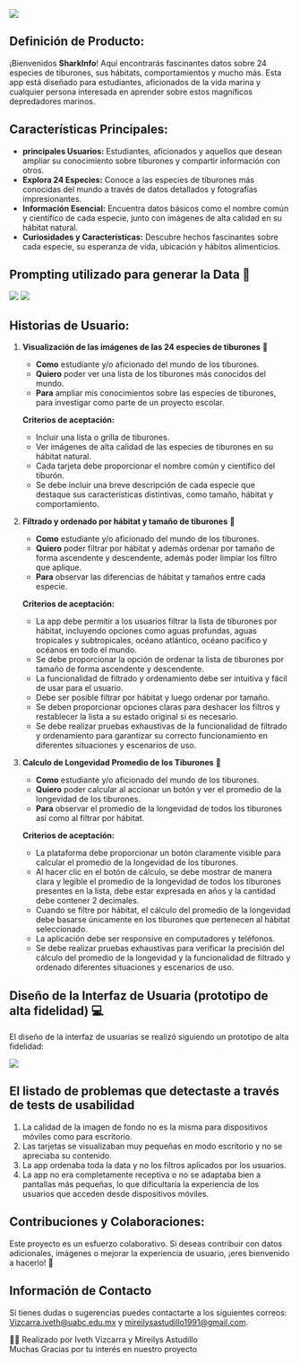![](https://i.ibb.co/VxJVCtk/Screen-Shot-2024-04-05-at-12-05-02.png)

## Definición de Producto:

¡Bienvenidos **SharkInfo**! Aquí encontrarás fascinantes datos sobre 24 especies de tiburones, sus hábitats, comportamientos y mucho más. Esta app está diseñado para estudiantes, aficionados de la vida marina y cualquier persona interesada en aprender sobre estos magníficos depredadores marinos.

## **Características Principales:**

- **principales Usuarios:** Estudiantes, aficionados y aquellos que desean ampliar su conocimiento sobre tiburones y compartir información con otros.
- **Explora 24 Especies:** Conoce a las especies de tiburones más conocidas del mundo a través de datos detallados y fotografías impresionantes.
- **Información Esencial:** Encuentra datos básicos como el nombre común y científico de cada especie, junto con imágenes de alta calidad en su hábitat natural.
- **Curiosidades y Características:** Descubre hechos fascinantes sobre cada especie, su esperanza de vida, ubicación y hábitos alimenticios.

## **Prompting utilizado para generar la Data** 🤖

![](https://i.ibb.co/x26zVn1/promp-1.jpg)
![](https://i.ibb.co/D71fhZZ/promp-2.jpg)


## **Historias de Usuario:**

1. **Visualización de las imágenes de las 24 especies de tiburones** 👀

   - **Como** estudiante y/o aficionado del mundo de los tiburones.
   - **Quiero** poder ver una lista de los tiburones más conocidos del mundo.
   - **Para** ampliar mis conocimientos sobre las especies de tiburones, para investigar como parte de un proyecto escolar.

   **Criterios de aceptación:**
   - Incluir una lista o grilla de tiburones.
   - Ver imágenes de alta calidad de las especies de tiburones en su hábitat natural.
   - Cada tarjeta debe proporcionar el nombre común y científico del tiburón.
   - Se debe incluir una breve descripción de cada especie que destaque sus características distintivas, como tamaño, hábitat y comportamiento.

2. **Filtrado y ordenado por hábitat y tamaño de tiburones** 🔎

   - **Como** estudiante y/o aficionado del mundo de los tiburones.
   - **Quiero** poder filtrar por hábitat y además ordenar por tamaño de forma ascendente y descendente, además poder limpiar los filtro que aplique.
   - **Para** observar las diferencias de hábitat y tamaños entre cada especie.

   **Criterios de aceptación:**
   - La app debe permitir a los usuarios filtrar la lista de tiburones por hábitat, incluyendo opciones como aguas profundas, aguas tropicales y subtropicales, océano atlántico, océano pacifico y océanos en todo el mundo.
   - Se debe proporcionar la opción de ordenar la lista de tiburones por tamaño de forma ascendente y descendente.
   - La funcionalidad de filtrado y ordenamiento debe ser intuitiva y fácil de usar para el usuario.
   - Debe ser posible filtrar por hábitat y luego ordenar por tamaño.
   - Se deben proporcionar opciones claras para deshacer los filtros y restablecer la lista a su estado original si es necesario.
   - Se debe realizar pruebas exhaustivas de la funcionalidad de filtrado y ordenamiento para garantizar su correcto funcionamiento en diferentes situaciones y escenarios de uso.

3. **Calculo de Longevidad Promedio de los Tiburones** 🧮 

   - **Como** estudiante y/o aficionado del mundo de los tiburones.
   - **Quiero** poder calcular al accionar un botón y ver el promedio de la longevidad de los tiburones.
   - **Para** observar el promedio de la longevidad de todos los tiburones así como al filtrar por hábitat.

   **Criterios de aceptación:**
   - La plataforma debe proporcionar un botón claramente visible para calcular el promedio de la longevidad de los tiburones.
   - Al hacer clic en el botón de cálculo, se debe mostrar de manera clara y legible el promedio de la longevidad de todos los tiburones presentes en la lista, debe estar expresada en años y la cantidad debe contener 2 decimales.
   - Cuando se filtre por hábitat, el cálculo del promedio de la longevidad debe basarse únicamente en los tiburones que pertenecen al hábitat seleccionado.
   - La aplicación debe ser responsive en computadores y teléfonos.
   - Se debe realizar pruebas exhaustivas para verificar la precisión del cálculo del promedio de la longevidad y la funcionalidad de filtrado y ordenado  diferentes situaciones y escenarios de uso.

## Diseño de la Interfaz de Usuaria (prototipo de alta fidelidad) 💻

El diseño de la interfaz de usuarias se realizó siguiendo un prototipo de alta fidelidad:


![](https://i.ibb.co/MN6Zj6F/Prototipo-Desktop-calculo-data.jpg)


## **El listado de problemas que detectaste a través de tests de usabilidad**

1. La calidad de la imagen de fondo no es la misma para dispositivos móviles como para escritorio.
2. Las tarjetas se visualizaban muy pequeñas en modo escritorio y no se apreciaba su contenido.
3. La app ordenaba toda la data y no los filtros aplicados por los usuarios.
4. La app no era completamente receptiva o no se adaptaba bien a pantallas más pequeñas, lo que dificultaría la experiencia de los usuarios que acceden desde dispositivos móviles.

## **Contribuciones y Colaboraciones:**

Este proyecto es un esfuerzo colaborativo. Si deseas contribuir con datos adicionales, imágenes o mejorar la experiencia de usuario, ¡eres bienvenido a hacerlo! 🤝

## Información de Contacto

Si tienes dudas o sugerencias puedes contactarte a los siguientes correos: [Vizcarra.iveth@uabc.edu.mx](mailto:Vizcarra.iveth@uabc.edu.mx) y [mireilysastudillo1991@gmail.com](mailto:mireilysastudillo1991@gmail.com).

<aside>
👩‍💻 Realizado por Iveth Vizcarra y Mireilys Astudillo
</aside>

<aside>
Muchas Gracias por tu interés en nuestro proyecto
</aside>
